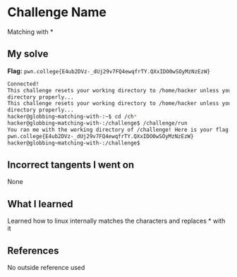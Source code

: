 # Challenge Name
Matching with *

## My solve
**Flag:** `pwn.college{E4ub2DVz-_dUj29v7FQ4ewqfrTY.QXxIDO0wSOyMzNzEzW}`

```bash
Connected!
This challenge resets your working directory to /home/hacker unless you change
directory properly...
This challenge resets your working directory to /home/hacker unless you change
directory properly...
hacker@globbing~matching-with-:~$ cd /ch*
hacker@globbing~matching-with-:/challenge$ /challenge/run
You ran me with the working directory of /challenge! Here is your flag:
pwn.college{E4ub2DVz-_dUj29v7FQ4ewqfrTY.QXxIDO0wSOyMzNzEzW}
hacker@globbing~matching-with-:/challenge$
```
## Incorrect tangents I went on
None

## What I learned
Learned how to linux internally matches the characters and replaces * with it

## References 
No outside reference used